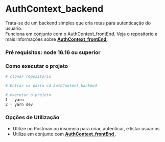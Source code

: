 # AuthContext_backend
Trata-se de um backend simples que cria rotas para autenticação do usuario.
<br/>
Funciona em conjunto com 
o AuthContext_frontEnd. 
Veja o repositorio e mais informações sobre [<strong>AuthContext_frontEnd </strong>](https://github.com/FelipePaulino/authContext_frontEnd).

### Pré requisitos: node 16.16 ou superior

### Como executar o projeto

```bash
# clonar repositorio

# Entrar na pasta cd AuthContext_backend

# executar o projeto 
1 - yarn 
2 - yarn dev 
```
### Opções de Utilização
- Utilize no Postman ou insomnia para criar, autenticar, e listar usuarios <br/>
- Utilize em conjunto com [<strong>AuthContext_frontEnd </strong>](https://github.com/FelipePaulino/authContext_frontEnd). 
